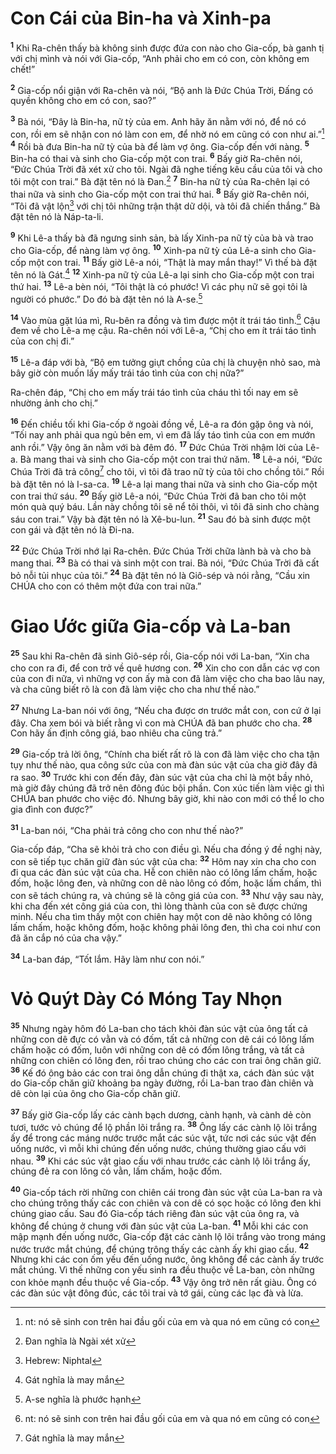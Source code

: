 

# Con Cái của Bin-ha và Xinh-pa
<sup><b>1</b></sup> Khi Ra-chên thấy bà không sinh được đứa con nào cho Gia-cốp, bà ganh tị với chị mình và nói với Gia-cốp, “Anh phải cho em có con, còn không em chết!”

<sup><b>2</b></sup> Gia-cốp nổi giận với Ra-chên và nói, “Bộ anh là Đức Chúa Trời, Đấng có quyền không cho em có con, sao?”

<sup><b>3</b></sup> Bà nói, “Đây là Bin-ha, nữ tỳ của em. Anh hãy ăn nằm với nó, để nó có con, rồi em sẽ nhận con nó làm con em, để nhờ nó em cũng có con như ai.”[^1] <sup><b>4</b></sup> Rồi bà đưa Bin-ha nữ tỳ của bà để làm vợ ông. Gia-cốp đến với nàng. <sup><b>5</b></sup> Bin-ha có thai và sinh cho Gia-cốp một con trai. <sup><b>6</b></sup> Bấy giờ Ra-chên nói, “Đức Chúa Trời đã xét xử cho tôi. Ngài đã nghe tiếng kêu cầu của tôi và cho tôi một con trai.” Bà đặt tên nó là Đan.[^5] <sup><b>7</b></sup> Bin-ha nữ tỳ của Ra-chên lại có thai nữa và sinh cho Gia-cốp một con trai thứ hai. <sup><b>8</b></sup> Bấy giờ Ra-chên nói, “Tôi đã vật lộn[^7] với chị tôi những trận thật dữ dội, và tôi đã chiến thắng.” Bà đặt tên nó là Náp-ta-li.

<sup><b>9</b></sup> Khi Lê-a thấy bà đã ngưng sinh sản, bà lấy Xinh-pa nữ tỳ của bà và trao cho Gia-cốp, để nàng làm vợ ông. <sup><b>10</b></sup> Xinh-pa nữ tỳ của Lê-a sinh cho Gia-cốp một con trai. <sup><b>11</b></sup> Bấy giờ Lê-a nói, “Thật là may mắn thay!” Vì thế bà đặt tên nó là Gát.[^3] <sup><b>12</b></sup> Xinh-pa nữ tỳ của Lê-a lại sinh cho Gia-cốp một con trai thứ hai. <sup><b>13</b></sup> Lê-a bèn nói, “Tôi thật là có phước! Vì các phụ nữ sẽ gọi tôi là người có phước.” Do đó bà đặt tên nó là A-se.[^6]

<sup><b>14</b></sup> Vào mùa gặt lúa mì, Ru-bên ra đồng và tìm được một ít trái táo tình.[^1] Cậu đem về cho Lê-a mẹ cậu. Ra-chên nói với Lê-a, “Chị cho em ít trái táo tình của con chị đi.”

<sup><b>15</b></sup> Lê-a đáp với bà, “Bộ em tưởng giựt chồng của chị là chuyện nhỏ sao, mà bây giờ còn muốn lấy mấy trái táo tình của con chị nữa?”

Ra-chên đáp, “Chị cho em mấy trái táo tình của cháu thì tối nay em sẽ nhường ảnh cho chị.”

<sup><b>16</b></sup> Đến chiều tối khi Gia-cốp ở ngoài đồng về, Lê-a ra đón gặp ông và nói, “Tối nay anh phải qua ngủ bên em, vì em đã lấy táo tình của con em mướn anh rồi.” Vậy ông ăn nằm với bà đêm đó. <sup><b>17</b></sup> Đức Chúa Trời nhậm lời của Lê-a. Bà mang thai và sinh cho Gia-cốp một con trai thứ năm. <sup><b>18</b></sup> Lê-a nói, “Đức Chúa Trời đã trả công[^3] cho tôi, vì tôi đã trao nữ tỳ của tôi cho chồng tôi.” Rồi bà đặt tên nó là I-sa-ca. <sup><b>19</b></sup> Lê-a lại mang thai nữa và sinh cho Gia-cốp một con trai thứ sáu. <sup><b>20</b></sup> Bấy giờ Lê-a nói, “Đức Chúa Trời đã ban cho tôi một món quà quý báu. Lần này chồng tôi sẽ nể tôi thôi, vì tôi đã sinh cho chàng sáu con trai.” Vậy bà đặt tên nó là Xê-bu-lun. <sup><b>21</b></sup> Sau đó bà sinh được một con gái và đặt tên nó là Đi-na.

<sup><b>22</b></sup> Đức Chúa Trời nhớ lại Ra-chên. Đức Chúa Trời chữa lành bà và cho bà mang thai. <sup><b>23</b></sup> Bà có thai và sinh một con trai. Bà nói, “Đức Chúa Trời đã cất bỏ nỗi tủi nhục của tôi.” <sup><b>24</b></sup> Bà đặt tên nó là Giô-sép và nói rằng, “Cầu xin CHÚA cho con có thêm một đứa con trai nữa.”

# Giao Ước giữa Gia-cốp và La-ban
<sup><b>25</b></sup> Sau khi Ra-chên đã sinh Giô-sép rồi, Gia-cốp nói với La-ban, “Xin cha cho con ra đi, để con trở về quê hương con. <sup><b>26</b></sup> Xin cho con dẫn các vợ con của con đi nữa, vì những vợ con ấy mà con đã làm việc cho cha bao lâu nay, và cha cũng biết rõ là con đã làm việc cho cha như thế nào.”

<sup><b>27</b></sup> Nhưng La-ban nói với ông, “Nếu cha được ơn trước mắt con, con cứ ở lại đây. Cha xem bói và biết rằng vì con mà CHÚA đã ban phước cho cha. <sup><b>28</b></sup> Con hãy ấn định công giá, bao nhiêu cha cũng trả.”

<sup><b>29</b></sup> Gia-cốp trả lời ông, “Chính cha biết rất rõ là con đã làm việc cho cha tận tụy như thế nào, qua công sức của con mà đàn súc vật của cha giờ đây đã ra sao. <sup><b>30</b></sup> Trước khi con đến đây, đàn súc vật của cha chỉ là một bầy nhỏ, mà giờ đây chúng đã trở nên đông đúc bội phần. Con xúc tiến làm việc gì thì CHÚA ban phước cho việc đó. Nhưng bây giờ, khi nào con mới có thể lo cho gia đình con được?”

<sup><b>31</b></sup> La-ban nói, “Cha phải trả công cho con như thế nào?”

Gia-cốp đáp, “Cha sẽ khỏi trả cho con điều gì. Nếu cha đồng ý đề nghị này, con sẽ tiếp tục chăn giữ đàn súc vật của cha: <sup><b>32</b></sup> Hôm nay xin cha cho con đi qua các đàn súc vật của cha. Hễ con chiên nào có lông lấm chấm, hoặc đốm, hoặc lông đen, và những con dê nào lông có đốm, hoặc lấm chấm, thì con sẽ tách chúng ra, và chúng sẽ là công giá của con. <sup><b>33</b></sup> Như vậy sau này, khi cha đến xét công giá của con, thì lòng thành của con sẽ được chứng minh. Nếu cha tìm thấy một con chiên hay một con dê nào không có lông lấm chấm, hoặc không đốm, hoặc không phải lông đen, thì cha coi như con đã ăn cắp nó của cha vậy.”

<sup><b>34</b></sup> La-ban đáp, “Tốt lắm. Hãy làm như con nói.”

# Vỏ Quýt Dày Có Móng Tay Nhọn
<sup><b>35</b></sup> Nhưng ngày hôm đó La-ban cho tách khỏi đàn súc vật của ông tất cả những con dê đực có vằn và có đốm, tất cả những con dê cái có lông lấm chấm hoặc có đốm, luôn với những con dê có đốm lông trắng, và tất cả những con chiên có lông đen, rồi trao chúng cho các con trai ông chăn giữ. <sup><b>36</b></sup> Kế đó ông bảo các con trai ông dẫn chúng đi thật xa, cách đàn súc vật do Gia-cốp chăn giữ khoảng ba ngày đường, rồi La-ban trao đàn chiên và dê còn lại của ông cho Gia-cốp chăn giữ.

<sup><b>37</b></sup> Bấy giờ Gia-cốp lấy các cành bạch dương, cành hạnh, và cành dẻ còn tươi, tước vỏ chúng để lộ phần lõi trắng ra. <sup><b>38</b></sup> Ông lấy các cành lộ lõi trắng ấy để trong các máng nước trước mắt các súc vật, tức nơi các súc vật đến uống nước, vì mỗi khi chúng đến uống nước, chúng thường giao cấu với nhau. <sup><b>39</b></sup> Khi các súc vật giao cấu với nhau trước các cành lộ lõi trắng ấy, chúng đẻ ra con lông có vằn, lấm chấm, hoặc đốm.

<sup><b>40</b></sup> Gia-cốp tách rời những con chiên cái trong đàn súc vật của La-ban ra và cho chúng trông thấy các con chiên và con dê có sọc hoặc có lông đen khi chúng giao cấu. Sau đó Gia-cốp tách riêng đàn súc vật của ông ra, và không để chúng ở chung với đàn súc vật của La-ban. <sup><b>41</b></sup> Mỗi khi các con mập mạnh đến uống nước, Gia-cốp đặt các cành lộ lõi trắng vào trong máng nước trước mắt chúng, để chúng trông thấy các cành ấy khi giao cấu. <sup><b>42</b></sup> Nhưng khi các con ốm yếu đến uống nước, ông không để các cành ấy trước mắt chúng. Vì thế những con yếu sinh ra đều thuộc về La-ban, còn những con khỏe mạnh đều thuộc về Gia-cốp. <sup><b>43</b></sup> Vậy ông trở nên rất giàu. Ông có các đàn súc vật đông đúc, các tôi trai và tớ gái, cùng các lạc đà và lừa.

[^1]: nt: nó sẽ sinh con trên hai đầu gối của em và qua nó em cũng có con
[^1]: Một thứ trái cây người xưa tin rằng sẽ kích dục và giúp phụ nữ dễ có thai
[^3]: Gát nghĩa là may mắn
[^3]: Hebrew: Sakar
[^5]: Đan nghĩa là Ngài xét xử
[^6]: A-se nghĩa là phước hạnh
[^7]: Hebrew: Niphtal
